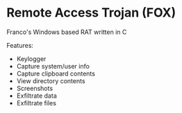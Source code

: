 # Remote Access Trojan (FOX)

Franco's Windows based RAT written in C

Features:
- Keylogger
- Capture system/user info
- Capture clipboard contents
- View directory contents
- Screenshots
- Exfiltrate data
- Exfiltrate files
